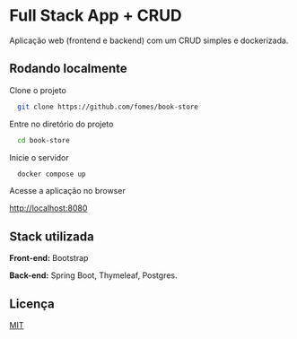 
# Full Stack App + CRUD

Aplicação web (frontend e backend) com um CRUD simples e dockerizada.


## Rodando localmente

Clone o projeto

```bash
  git clone https://github.com/fomes/book-store
```

Entre no diretório do projeto

```bash
  cd book-store
```

Inicie o servidor

```bash
  docker compose up
```

Acesse a aplicação no browser

[http://localhost:8080](http://localhost:8080)


## Stack utilizada

**Front-end:** Bootstrap

**Back-end:** Spring Boot, Thymeleaf, Postgres.


## Licença

[MIT](https://choosealicense.com/licenses/mit/)

